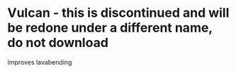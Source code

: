 # Vulcan - this is discontinued and will be redone under a different name, do not download
 Improves lavabending
